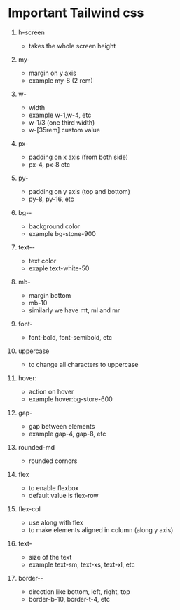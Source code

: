 # Important Tailwind css

1. h-screen
   - takes the whole screen height

2. my-<number>
   - margin on y axis
   - example my-8 (2 rem)

3. w-<number>
   - width
   - example w-1,w-4, etc
   - w-1/3 (one third width)
   - w-[35rem]  custom value

4. px-<number>
   - padding on x axis (from both side)
   - px-4, px-8 etc

5. py-<number>
   - padding on y axis (top and bottom)
   - py-8, py-16, etc
   
6. bg-<color>-<number>
   - background color
   - example bg-stone-900 

7. text-<color>-<number>
   - text color
   - exaple text-white-50

8. mb-<number>
   - margin bottom
   - mb-10
   - similarly we have mt, ml and mr

9. font-<font-size>
   - font-bold, font-semibold, etc

10. uppercase
    - to change all characters to uppercase

11. hover:<css>
    - action on hover
    - example hover:bg-store-600

12. gap-<number>
    -  gap between elements
    -  example gap-4, gap-8, etc

13. rounded-md
    - rounded cornors

14. flex
    - to enable flexbox
    - default value is flex-row

15. flex-col
    - use along with flex
    - to make elements aligned in column (along y axis)

16. text-<size>
    - size of the text
    - example text-sm, text-xs, text-xl, etc

17. border-<direction>-<size>
    - direction like bottom, left, right, top
    - border-b-10, border-t-4, etc
